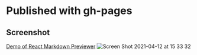 # Published with gh-pages
## Screenshot
[Demo of React Markdown Previewer]
![Screen Shot 2021-04-12 at 15 33 32](https://user-images.githubusercontent.com/22565318/114465405-bde01380-9bef-11eb-80f3-2c7c4463391e.png)


[Demo of React Markdown Previewer]: <https://ardayuksel.github.io/react-markdown-previewer/>
